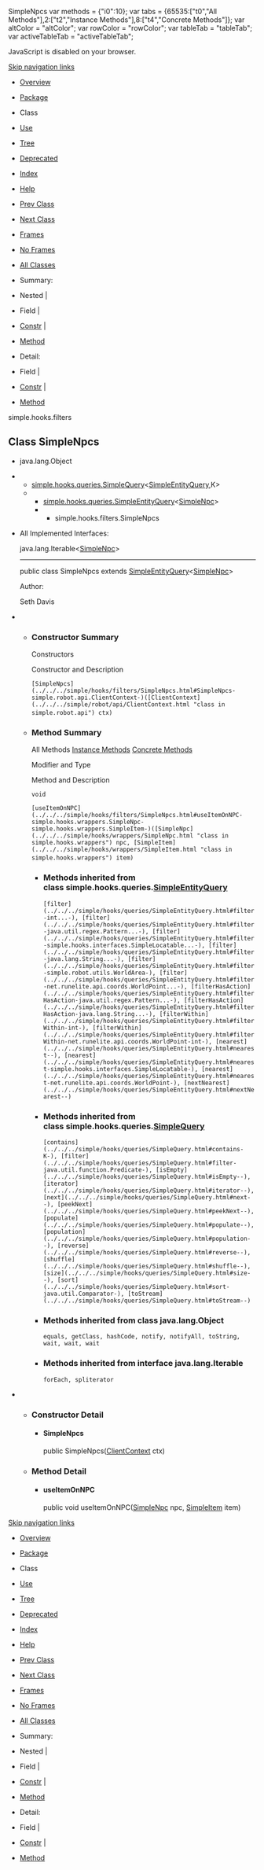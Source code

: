 SimpleNpcs   <!-- try { if (location.href.indexOf('is-external=true') == -1) { parent.document.title="SimpleNpcs"; } } catch(err) { } //--> var methods = {"i0":10}; var tabs = {65535:\["t0","All Methods"\],2:\["t2","Instance Methods"\],8:\["t4","Concrete Methods"\]}; var altColor = "altColor"; var rowColor = "rowColor"; var tableTab = "tableTab"; var activeTableTab = "activeTableTab";

JavaScript is disabled on your browser.

[Skip navigation links](#skip.navbar.top "Skip navigation links")

*   [Overview](../../../overview-summary.html)
*   [Package](package-summary.html)
*   Class
*   [Use](class-use/SimpleNpcs.html)
*   [Tree](package-tree.html)
*   [Deprecated](../../../deprecated-list.html)
*   [Index](../../../index-files/index-1.html)
*   [Help](../../../help-doc.html)

*   [Prev Class](../../../simple/hooks/filters/SimpleInventory.html "class in simple.hooks.filters")
*   [Next Class](../../../simple/hooks/filters/SimpleObjects.html "class in simple.hooks.filters")

*   [Frames](../../../index.html?simple/hooks/filters/SimpleNpcs.html)
*   [No Frames](SimpleNpcs.html)

*   [All Classes](../../../allclasses-noframe.html)

<!-- allClassesLink = document.getElementById("allclasses\_navbar\_top"); if(window==top) { allClassesLink.style.display = "block"; } else { allClassesLink.style.display = "none"; } //-->

*   Summary: 
*   Nested | 
*   Field | 
*   [Constr](#constructor.summary) | 
*   [Method](#method.summary)

*   Detail: 
*   Field | 
*   [Constr](#constructor.detail) | 
*   [Method](#method.detail)

simple.hooks.filters

Class SimpleNpcs
----------------

*   java.lang.Object
*   *   [simple.hooks.queries.SimpleQuery](../../../simple/hooks/queries/SimpleQuery.html "class in simple.hooks.queries")<[SimpleEntityQuery](../../../simple/hooks/queries/SimpleEntityQuery.html "class in simple.hooks.queries")<K>,K>
    *   *   [simple.hooks.queries.SimpleEntityQuery](../../../simple/hooks/queries/SimpleEntityQuery.html "class in simple.hooks.queries")<[SimpleNpc](../../../simple/hooks/wrappers/SimpleNpc.html "class in simple.hooks.wrappers")\>
        *   *   simple.hooks.filters.SimpleNpcs

*   All Implemented Interfaces:
    
    java.lang.Iterable<[SimpleNpc](../../../simple/hooks/wrappers/SimpleNpc.html "class in simple.hooks.wrappers")\>
    
    * * *
    
      
    
    public class SimpleNpcs
    extends [SimpleEntityQuery](../../../simple/hooks/queries/SimpleEntityQuery.html "class in simple.hooks.queries")<[SimpleNpc](../../../simple/hooks/wrappers/SimpleNpc.html "class in simple.hooks.wrappers")\>
    
    Author:
    
    Seth Davis
    

*   *   ### Constructor Summary
        
        Constructors 
        
        Constructor and Description
        
        `[SimpleNpcs](../../../simple/hooks/filters/SimpleNpcs.html#SimpleNpcs-simple.robot.api.ClientContext-)([ClientContext](../../../simple/robot/api/ClientContext.html "class in simple.robot.api") ctx)` 
        
    
    *   ### Method Summary
        
        All Methods [Instance Methods](javascript:show\(2\);) [Concrete Methods](javascript:show\(8\);) 
        
        Modifier and Type
        
        Method and Description
        
        `void`
        
        `[useItemOnNPC](../../../simple/hooks/filters/SimpleNpcs.html#useItemOnNPC-simple.hooks.wrappers.SimpleNpc-simple.hooks.wrappers.SimpleItem-)([SimpleNpc](../../../simple/hooks/wrappers/SimpleNpc.html "class in simple.hooks.wrappers") npc, [SimpleItem](../../../simple/hooks/wrappers/SimpleItem.html "class in simple.hooks.wrappers") item)` 
        
        *   ### Methods inherited from class simple.hooks.queries.[SimpleEntityQuery](../../../simple/hooks/queries/SimpleEntityQuery.html "class in simple.hooks.queries")
            
            `[filter](../../../simple/hooks/queries/SimpleEntityQuery.html#filter-int...-), [filter](../../../simple/hooks/queries/SimpleEntityQuery.html#filter-java.util.regex.Pattern...-), [filter](../../../simple/hooks/queries/SimpleEntityQuery.html#filter-simple.hooks.interfaces.SimpleLocatable...-), [filter](../../../simple/hooks/queries/SimpleEntityQuery.html#filter-java.lang.String...-), [filter](../../../simple/hooks/queries/SimpleEntityQuery.html#filter-simple.robot.utils.WorldArea-), [filter](../../../simple/hooks/queries/SimpleEntityQuery.html#filter-net.runelite.api.coords.WorldPoint...-), [filterHasAction](../../../simple/hooks/queries/SimpleEntityQuery.html#filterHasAction-java.util.regex.Pattern...-), [filterHasAction](../../../simple/hooks/queries/SimpleEntityQuery.html#filterHasAction-java.lang.String...-), [filterWithin](../../../simple/hooks/queries/SimpleEntityQuery.html#filterWithin-int-), [filterWithin](../../../simple/hooks/queries/SimpleEntityQuery.html#filterWithin-net.runelite.api.coords.WorldPoint-int-), [nearest](../../../simple/hooks/queries/SimpleEntityQuery.html#nearest--), [nearest](../../../simple/hooks/queries/SimpleEntityQuery.html#nearest-simple.hooks.interfaces.SimpleLocatable-), [nearest](../../../simple/hooks/queries/SimpleEntityQuery.html#nearest-net.runelite.api.coords.WorldPoint-), [nextNearest](../../../simple/hooks/queries/SimpleEntityQuery.html#nextNearest--)`
        
        *   ### Methods inherited from class simple.hooks.queries.[SimpleQuery](../../../simple/hooks/queries/SimpleQuery.html "class in simple.hooks.queries")
            
            `[contains](../../../simple/hooks/queries/SimpleQuery.html#contains-K-), [filter](../../../simple/hooks/queries/SimpleQuery.html#filter-java.util.function.Predicate-), [isEmpty](../../../simple/hooks/queries/SimpleQuery.html#isEmpty--), [iterator](../../../simple/hooks/queries/SimpleQuery.html#iterator--), [next](../../../simple/hooks/queries/SimpleQuery.html#next--), [peekNext](../../../simple/hooks/queries/SimpleQuery.html#peekNext--), [populate](../../../simple/hooks/queries/SimpleQuery.html#populate--), [population](../../../simple/hooks/queries/SimpleQuery.html#population--), [reverse](../../../simple/hooks/queries/SimpleQuery.html#reverse--), [shuffle](../../../simple/hooks/queries/SimpleQuery.html#shuffle--), [size](../../../simple/hooks/queries/SimpleQuery.html#size--), [sort](../../../simple/hooks/queries/SimpleQuery.html#sort-java.util.Comparator-), [toStream](../../../simple/hooks/queries/SimpleQuery.html#toStream--)`
        
        *   ### Methods inherited from class java.lang.Object
            
            `equals, getClass, hashCode, notify, notifyAll, toString, wait, wait, wait`
        
        *   ### Methods inherited from interface java.lang.Iterable
            
            `forEach, spliterator`

*   *   ### Constructor Detail
        
        *   #### SimpleNpcs
            
            public SimpleNpcs([ClientContext](../../../simple/robot/api/ClientContext.html "class in simple.robot.api") ctx)
            
    
    *   ### Method Detail
        
        *   #### useItemOnNPC
            
            public void useItemOnNPC([SimpleNpc](../../../simple/hooks/wrappers/SimpleNpc.html "class in simple.hooks.wrappers") npc,
                                     [SimpleItem](../../../simple/hooks/wrappers/SimpleItem.html "class in simple.hooks.wrappers") item)
            

[Skip navigation links](#skip.navbar.bottom "Skip navigation links")

*   [Overview](../../../overview-summary.html)
*   [Package](package-summary.html)
*   Class
*   [Use](class-use/SimpleNpcs.html)
*   [Tree](package-tree.html)
*   [Deprecated](../../../deprecated-list.html)
*   [Index](../../../index-files/index-1.html)
*   [Help](../../../help-doc.html)

*   [Prev Class](../../../simple/hooks/filters/SimpleInventory.html "class in simple.hooks.filters")
*   [Next Class](../../../simple/hooks/filters/SimpleObjects.html "class in simple.hooks.filters")

*   [Frames](../../../index.html?simple/hooks/filters/SimpleNpcs.html)
*   [No Frames](SimpleNpcs.html)

*   [All Classes](../../../allclasses-noframe.html)

<!-- allClassesLink = document.getElementById("allclasses\_navbar\_bottom"); if(window==top) { allClassesLink.style.display = "block"; } else { allClassesLink.style.display = "none"; } //-->

*   Summary: 
*   Nested | 
*   Field | 
*   [Constr](#constructor.summary) | 
*   [Method](#method.summary)

*   Detail: 
*   Field | 
*   [Constr](#constructor.detail) | 
*   [Method](#method.detail)